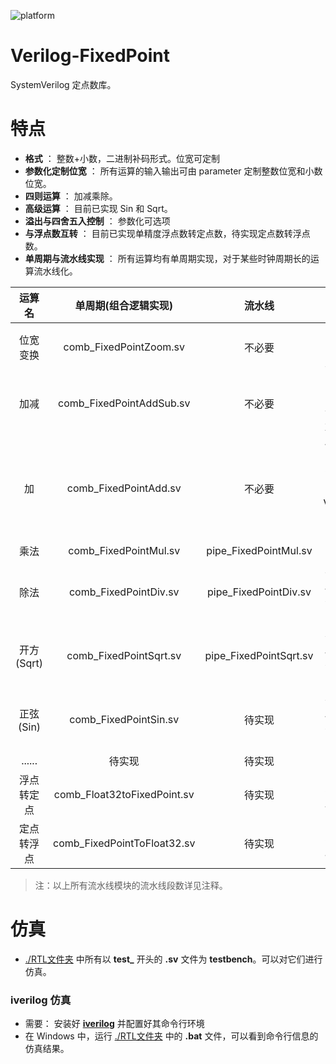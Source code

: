 ![platform](https://img.shields.io/badge/platform-Quartus|Vivado|iverilog-blue.svg)

Verilog-FixedPoint
===========================
SystemVerilog 定点数库。

# 特点
* **格式** ： 整数+小数，二进制补码形式。位宽可定制
* **参数化定制位宽** ： 所有运算的输入输出可由 parameter 定制整数位宽和小数位宽。
* **四则运算** ： 加减乘除。
* **高级运算** ： 目前已实现 Sin 和 Sqrt。
* **溢出与四舍五入控制** ： 参数化可选项
* **与浮点数互转** ： 目前已实现单精度浮点数转定点数，待实现定点数转浮点数。
* **单周期与流水线实现** ： 所有运算均有单周期实现，对于某些时钟周期长的运算流水线化。

| 运算名     |   单周期(组合逻辑实现)      |  流水线                 |    备注                |
| :-----:    | :-----------:               |  :------------:         |  :------------:        |
| 位宽变换   | comb_FixedPointZoom.sv      | 不必要                  | 有溢出、舍入控制       |
| 加减       | comb_FixedPointAddSub.sv    | 不必要                  | 具有1bit信号控制加或减 |
| 加         | comb_FixedPointAdd.sv       | 不必要                  | 位宽相同时可直接使用Verilog的加号替代 |
| 乘法       | comb_FixedPointMul.sv       | pipe_FixedPointMul.sv   |                        |
| 除法       | comb_FixedPointDiv.sv       | pipe_FixedPointDiv.sv   | 单周期版时序不易收敛   |
| 开方(Sqrt) | comb_FixedPointSqrt.sv      | pipe_FixedPointSqrt.sv  | 单周期版时序不易收敛   |
| 正弦(Sin)  | comb_FixedPointSin.sv       | 待实现                  | 单周期版时序不易收敛   |
| ......     | 待实现                      | 待实现                  |  ......                |
| 浮点转定点 | comb_Float32toFixedPoint.sv | 待实现                  |  为单精度浮点          |
| 定点转浮点 | comb_FixedPointToFloat32.sv | 待实现                  |  为单精度浮点          |

> 注：以上所有流水线模块的流水线段数详见注释。

# 仿真
* [./RTL文件夹](https://github.com/WangXuan95/Verilog-FixedPoint/blob/master/RTL/) 中所有以 **test_** 开头的 **.sv** 文件为 **testbench**。可以对它们进行仿真。

### iverilog 仿真
* 需要： 安装好 **[iverilog](http://iverilog.icarus.com/)** 并配置好其命令行环境
* 在 Windows 中，运行 [./RTL文件夹](https://github.com/WangXuan95/Verilog-FixedPoint/blob/master/RTL/) 中的 **.bat** 文件，可以看到命令行信息的仿真结果。
